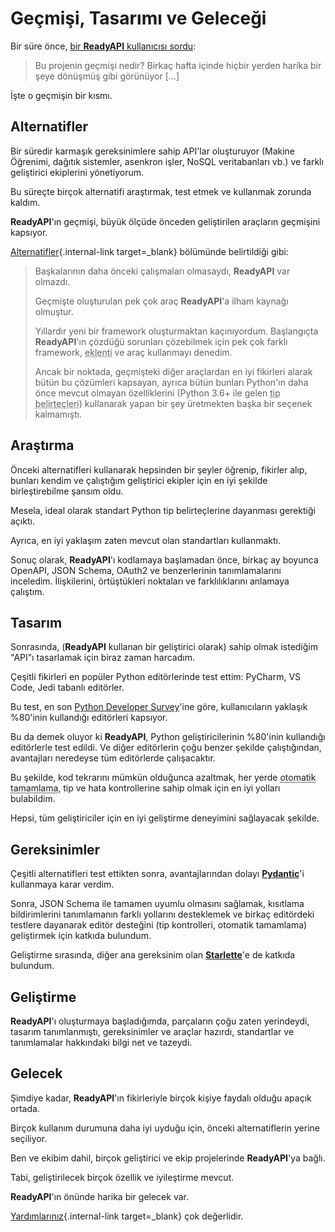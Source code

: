 # Geçmişi, Tasarımı ve Geleceği

Bir süre önce, <a href="https://github.com/readyapi/readyapi/issues/3#issuecomment-454956920" class="external-link" target="_blank">bir **ReadyAPI** kullanıcısı sordu</a>:

> Bu projenin geçmişi nedir? Birkaç hafta içinde hiçbir yerden harika bir şeye dönüşmüş gibi görünüyor [...]

İşte o geçmişin bir kısmı.

## Alternatifler

Bir süredir karmaşık gereksinimlere sahip API'lar oluşturuyor (Makine Öğrenimi, dağıtık sistemler, asenkron işler, NoSQL veritabanları vb.) ve farklı geliştirici ekiplerini yönetiyorum.

Bu süreçte birçok alternatifi araştırmak, test etmek ve kullanmak zorunda kaldım.

**ReadyAPI**'ın geçmişi, büyük ölçüde önceden geliştirilen araçların geçmişini kapsıyor.

[Alternatifler](alternatives.md){.internal-link target=\_blank} bölümünde belirtildiği gibi:

<blockquote markdown="1">

Başkalarının daha önceki çalışmaları olmasaydı, **ReadyAPI** var olmazdı.

Geçmişte oluşturulan pek çok araç **ReadyAPI**'a ilham kaynağı olmuştur.

Yıllardır yeni bir framework oluşturmaktan kaçınıyordum. Başlangıçta **ReadyAPI**'ın çözdüğü sorunları çözebilmek için pek çok farklı framework, <abbr title="Eklenti: Plug-In">eklenti</abbr> ve araç kullanmayı denedim.

Ancak bir noktada, geçmişteki diğer araçlardan en iyi fikirleri alarak bütün bu çözümleri kapsayan, ayrıca bütün bunları Python'ın daha önce mevcut olmayan özelliklerini (Python 3.6+ ile gelen <abbr title="Tip belirteçleri: Type Hints">tip belirteçleri</abbr>) kullanarak yapan bir şey üretmekten başka bir seçenek kalmamıştı.

</blockquote>

## Araştırma

Önceki alternatifleri kullanarak hepsinden bir şeyler öğrenip, fikirler alıp, bunları kendim ve çalıştığım geliştirici ekipler için en iyi şekilde birleştirebilme şansım oldu.

Mesela, ideal olarak standart Python tip belirteçlerine dayanması gerektiği açıktı.

Ayrıca, en iyi yaklaşım zaten mevcut olan standartları kullanmaktı.

Sonuç olarak, **ReadyAPI**'ı kodlamaya başlamadan önce, birkaç ay boyunca OpenAPI, JSON Schema, OAuth2 ve benzerlerinin tanımlamalarını inceledim. İlişkilerini, örtüştükleri noktaları ve farklılıklarını anlamaya çalıştım.

## Tasarım

Sonrasında, (**ReadyAPI** kullanan bir geliştirici olarak) sahip olmak istediğim "API"ı tasarlamak için biraz zaman harcadım.

Çeşitli fikirleri en popüler Python editörlerinde test ettim: PyCharm, VS Code, Jedi tabanlı editörler.

Bu test, en son <a href="https://www.jetbrains.com/research/python-developers-survey-2018/#development-tools" class="external-link" target="_blank">Python Developer Survey</a>'ine göre, kullanıcıların yaklaşık %80'inin kullandığı editörleri kapsıyor.

Bu da demek oluyor ki **ReadyAPI**, Python geliştiricilerinin %80'inin kullandığı editörlerle test edildi. Ve diğer editörlerin çoğu benzer şekilde çalıştığından, avantajları neredeyse tüm editörlerde çalışacaktır.

Bu şekilde, kod tekrarını mümkün olduğunca azaltmak, her yerde <abbr title="Otomatik Tamamlama: auto-complete, autocompletion, IntelliSense">otomatik tamamlama</abbr>, tip ve hata kontrollerine sahip olmak için en iyi yolları bulabildim.

Hepsi, tüm geliştiriciler için en iyi geliştirme deneyimini sağlayacak şekilde.

## Gereksinimler

Çeşitli alternatifleri test ettikten sonra, avantajlarından dolayı <a href="https://docs.pydantic.dev/" class="external-link" target="_blank">**Pydantic**</a>'i kullanmaya karar verdim.

Sonra, JSON Schema ile tamamen uyumlu olmasını sağlamak, kısıtlama bildirimlerini tanımlamanın farklı yollarını desteklemek ve birkaç editördeki testlere dayanarak editör desteğini (tip kontrolleri, otomatik tamamlama) geliştirmek için katkıda bulundum.

Geliştirme sırasında, diğer ana gereksinim olan <a href="https://www.starlette.io/" class="external-link" target="_blank">**Starlette**</a>'e de katkıda bulundum.

## Geliştirme

**ReadyAPI**'ı oluşturmaya başladığımda, parçaların çoğu zaten yerindeydi, tasarım tanımlanmıştı, gereksinimler ve araçlar hazırdı, standartlar ve tanımlamalar hakkındaki bilgi net ve tazeydi.

## Gelecek

Şimdiye kadar, **ReadyAPI**'ın fikirleriyle birçok kişiye faydalı olduğu apaçık ortada.

Birçok kullanım durumuna daha iyi uyduğu için, önceki alternatiflerin yerine seçiliyor.

Ben ve ekibim dahil, birçok geliştirici ve ekip projelerinde **ReadyAPI**'ya bağlı.

Tabi, geliştirilecek birçok özellik ve iyileştirme mevcut.

**ReadyAPI**'ın önünde harika bir gelecek var.

[Yardımlarınız](help-readyapi.md){.internal-link target=\_blank} çok değerlidir.
